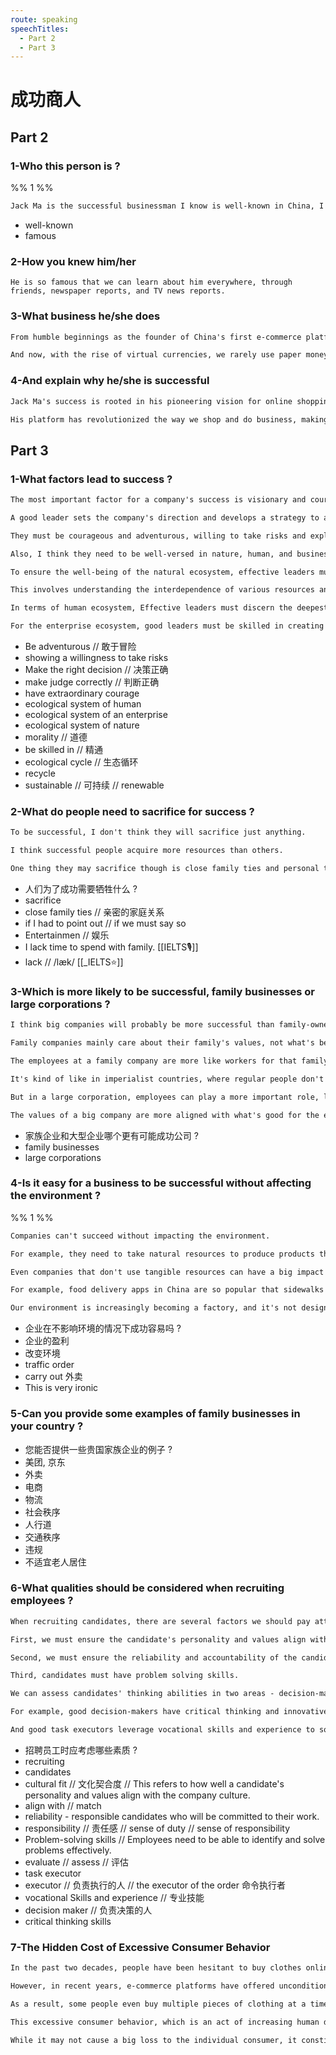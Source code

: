 ```yaml
---
route: speaking
speechTitles:
  - Part 2
  - Part 3
---
```


# 成功商人

## Part 2

### 1-Who this person is ?
%% 1 %%
```markdown {d}
Jack Ma is the successful businessman I know is well-known in China, I think many students have talked about him.
```

- well-known
- famous


### 2-How you knew him/her

```markdown{u:"8"}
He is so famous that we can learn about him everywhere, through friends, newspaper reports, and TV news reports.
```


### 3-What business he/she does

```markdown
From humble beginnings as the founder of China's first e-commerce platform, he has revolutionized the way we shop, making everything available online. 
```

```markdown
And now, with the rise of virtual currencies, we rarely use paper money anymore.
```


### 4-And explain why he/she is successful

```markdown
Jack Ma's success is rooted in his pioneering vision for online shopping in China. 
```


```markdown
His platform has revolutionized the way we shop and do business, making it faster, easier, and more efficient than ever before.
```

## Part 3

### 1-What factors lead to success ?

```markdown
The most important factor for a company's success is visionary and courageous leadership. 
```

```markdown
A good leader sets the company's direction and develops a strategy to achieve it. 
```

```markdown
They must be courageous and adventurous, willing to take risks and explore new paths.
```

```markdown
Also, I think they need to be well-versed in nature, human, and business ecosystems.
```

```markdown
To ensure the well-being of the natural ecosystem, effective leaders must possess the expertise to acquire and manage natural assets in a sustainable manner. 
```

```markdown
This involves understanding the interdependence of various resources and implementing policies that promote their responsible use.
```

```markdown
In terms of human ecosystem, Effective leaders must discern the deepest human needs and desires through relationships, and cultivate the best of human nature in all business activities.
```

```markdown
For the enterprise ecosystem, good leaders must be skilled in creating a company culture that enables employees to work together to achieve common goals.
```

- Be adventurous // 敢于冒险
- showing a willingness to take risks
- Make the right decision // 决策正确
- make judge correctly // 判断正确
- have extraordinary courage
- ecological system of human
- ecological system of an enterprise
- ecological system of nature
- morality // 道德
- be skilled in // 精通
- ecological cycle // 生态循环
- recycle
- sustainable // 可持续 // renewable

### 2-What do people need to sacrifice for success ?

```markdown
To be successful, I don't think they will sacrifice just anything. 
```

```markdown
I think successful people acquire more resources than others. 
```

```markdown
One thing they may sacrifice though is close family ties and personal time to relax, which can be unhealthy.
```

- 人们为了成功需要牺牲什么 ?
- sacrifice
- close family ties // 亲密的家庭关系
- if I had to point out // if we must say so
- Entertainmen // 娱乐
- I lack time to spend with family. [[IELTS🎙️]] 
- lack //  /læk/ [[_IELTS⭐]]    




### 3-Which is more likely to be successful, family businesses or large corporations ?

```markdown
I think big companies will probably be more successful than family-owned businesses. 
```

```markdown
Family companies mainly care about their family's values, not what's best for the company. 
```

```markdown
The employees at a family company are more like workers for that family. 
```

```markdown
It's kind of like in imperialist countries, where regular people don't get much chance to contribute creative ideas or strategy. 
```

```markdown
But in a large corporation, employees can play a more important role, like in a democracy. 
```

```markdown
The values of a big company are more aligned with what's good for the employees in general.
```

- 家族企业和大型企业哪个更有可能成功公司 ?
- family businesses
- large corporations

### 4-Is it easy for a business to be successful without affecting the environment  ?
%% 1 %%
```markdown
Companies can't succeed without impacting the environment. 
```

```markdown
For example, they need to take natural resources to produce products that people need. 
```

```markdown
Even companies that don't use tangible resources can have a big impact on society. 
```

```markdown
For example, food delivery apps in China are so popular that sidewalks are now filled with delivery vehicles, making it difficult for pedestrians to walk.
```

```markdown
Our environment is increasingly becoming a factory, and it's not designed for the elderly.
```

- 企业在不影响环境的情况下成功容易吗 ?
- 企业的盈利
- 改变环境
- traffic order
- carry out 外卖
- This is very ironic

### 5-Can you provide some examples of family businesses in your country ?

- 您能否提供一些贵国家族企业的例子 ?
- 美团, 京东
- 外卖
- 电商
- 物流
- 社会秩序
- 人行道
- 交通秩序
- 违规
- 不适宜老人居住

### 6-What qualities should be considered when recruiting employees ?

```markdown
When recruiting candidates, there are several factors we should pay attention to:
```

```markdown
First, we must ensure the candidate's personality and values align with the company's culture.
```

```markdown
Second, we must ensure the reliability and accountability of the candidates - that they are responsible candidates who will be committed to their work.
```

```markdown
Third, candidates must have problem solving skills.
```

```markdown
We can assess candidates' thinking abilities in two areas - decision-making and task execution.
```

```markdown
For example, good decision-makers have critical thinking and innovative approaches to solve problems.
```

```markdown
And good task executors leverage vocational skills and experience to solve problems.
```

- 招聘员工时应考虑哪些素质 ?
- recruiting
- candidates
- cultural fit // 文化契合度 // This refers to how well a candidate's personality and values align with the company culture.
- align with // match
- reliability - responsible candidates who will be committed to their work.
- responsibility // 责任感 // sense of duty // sense of responsibility
- Problem-solving skills // Employees need to be able to identify and solve problems effectively.
- evaluate // assess // 评估
- task executor
- executor // 负责执行的人 // the executor of the order 命令执行者
- vocational Skills and experience // 专业技能
- decision maker // 负责决策的人
- critical thinking skills

### 7-The Hidden Cost of Excessive Consumer Behavior

```markdown
In the past two decades, people have been hesitant to buy clothes online without knowing if they will fit.
```

```markdown
However, in recent years, e-commerce platforms have offered unconditional returns to stimulate consumption, which has led people to become accustomed to not considering fit.
```

```markdown
As a result, some people even buy multiple pieces of clothing at a time, only to return most of them.
```

```markdown
This excessive consumer behavior, which is an act of increasing human desire, is leading people to more disregard for others and the environment.
```

```markdown
While it may not cause a big loss to the individual consumer, it constitutes a waste of societal resources due to the frequent transportation required.
```
